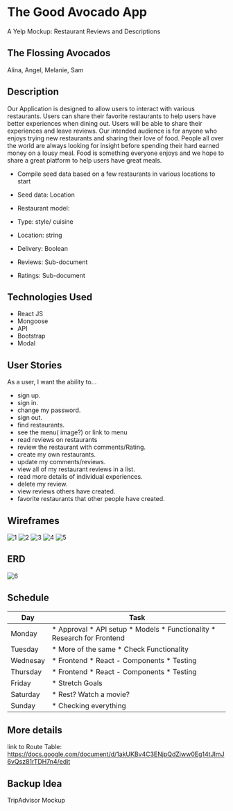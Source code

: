 # The Good Avocado App

A Yelp Mockup: Restaurant Reviews and Descriptions

## The Flossing Avocados

Alina, Angel, Melanie, Sam 

## Description

Our Application is designed to allow users to interact with various restaurants. Users can share their favorite restaurants to help users have better experiences when dining out. Users will be able to share their experiences and leave reviews.  Our intended audience is for anyone who enjoys trying new restaurants and sharing their love of food. People all over the world are always looking for insight before spending their hard earned money on a lousy meal. Food is something everyone enjoys and we hope to share a great platform to help users have great meals.

* Compile seed data based on a few restaurants in various locations to start
* Seed data: Location

* Restaurant model: 
- Type: style/ cuisine 
- Location: string
- Delivery: Boolean
	
- Reviews: Sub-document
- Ratings: Sub-document

## Technologies Used

* React JS
* Mongoose
* API
* Bootstrap
* Modal

## User Stories

As a user, I want the ability to... 
* sign up.
* sign in. 
* change my password. 
* sign out. 
* find restaurants. 
* see the menu( image?) or link to menu
* read reviews on restaurants
* review the restaurant with comments/Rating.
* create my own restaurants. 
* update my comments/reviews. 
* view all of my restaurant reviews in a list. 
* read more details of individual experiences. 
* delete my review. 
* view reviews others have created. 
* favorite restaurants that other people have created. 


## Wireframes

![1](https://share.balsamiq.com/c/tWNZY9PhP3jbcugUK58au4.png)
![2](https://share.balsamiq.com/c/gEbEcZyXBUcMgfq1TS3Qvt.png)
![3](https://share.balsamiq.com/c/b8N7rZbP4yhqQXfV6x5iRM.png)
![4](https://share.balsamiq.com/c/mGTtzQNFKbG6Cp2HgSBYGM.png)
![5](https://share.balsamiq.com/c/wCKymQfzvSmnzSDwwwbME8.png)

## ERD

![6](https://i.imgur.com/6j2sMz3.png)


## Schedule

| Day | Task |
| --------- | -------- |
| Monday | * Approval * API setup * Models * Functionality * Research for Frontend |
| Tuesday | * More of the same * Check Functionality |
| Wednesay | * Frontend * React - Components * Testing |
| Thursday | * Frontend * React - Components * Testing |
| Friday | * Stretch Goals |
| Saturday | * Rest? Watch a movie? |
| Sunday | * Checking everything |

## More details

link to Route Table: https://docs.google.com/document/d/1akUKBv4C3ENjpQdZiww0Eg14tJImJ6vQsz81rTDH7n4/edit

## Backup Idea

TripAdvisor Mockup